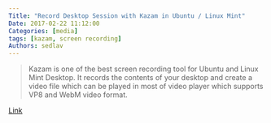 ```yaml
---
Title: "Record Desktop Session with Kazam in Ubuntu / Linux Mint"
Date: 2017-02-22 11:12:00
Categories: [media]
tags: [kazam, screen recording]
Authors: sedlav
---
```


> Kazam is one of the best screen recording tool for Ubuntu and Linux Mint Desktop. It records the contents of your desktop and create a video file which can be played in most of video player which supports VP8 and WebM video format. 

[Link](http://www.linuxtechi.com/record-desktop-session-with-kazam-ubuntu-linuxmint)
